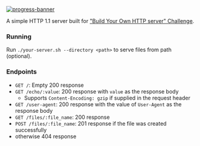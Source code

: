 [![progress-banner](https://backend.codecrafters.io/progress/http-server/c4dc2560-2cf9-4c7b-9cf7-cade96ea2eef)](https://app.codecrafters.io/users/codecrafters-bot?r=2qF)

A simple HTTP 1.1 server built for ["Build Your Own HTTP server"
Challenge](https://app.codecrafters.io/courses/http-server/overview).

### Running

Run `./your-server.sh --directory <path>` to serve files from path (optional).

### Endpoints

- `GET /`: Empty 200 response
- `GET /echo/:value`: 200 response with `value` as the response body
  - Supports `Content-Encoding: gzip` if supplied in the request header
- `GET /user-agent`: 200 response with the value of `User-Agent` as the response body
- `GET /files/:file_name`: 200 response
- `POST /files/:file_name`: 201 response if the file was created successfully
- otherwise 404 response
